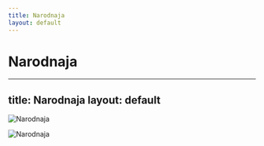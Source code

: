```yaml
---
title: Narodnaja
layout: default
---
```

Narodnaja
==================================================
---
title: Narodnaja
layout: default
---

![Narodnaja](https://c8.alamy.com/comp/AJDF8E/the-highest-peak-of-the-urals-the-narodnaya-mount-1895-meters-russia-AJDF8E.jpg)

![Narodnaja](https://c8.alamy.com/comp/C8MEED/mountain-narodnaya-the-highest-point-in-ural-mountains-polar-ural-C8MEED.jpg)